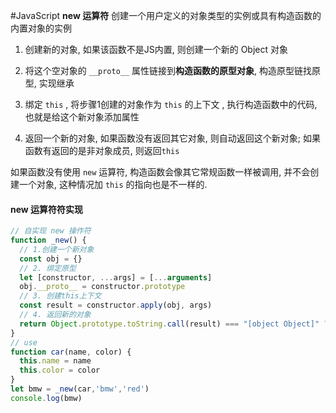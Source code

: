 #JavaScript 
**new 运算符**
创建一个用户定义的对象类型的实例或具有构造函数的内置对象的实例

1.  创建新的对象, 如果该函数不是JS内置, 则创建一个新的 Object 对象
2.  将这个空对象的 `__proto__` 属性链接到**构造函数的原型对象**, 构造原型链找原型, 实现继承

3.  绑定 `this` , 将步骤1创建的对象作为 `this` 的上下文 , 执行构造函数中的代码, 也就是给这个新对象添加属性
4.  返回一个新的对象, 如果函数没有返回其它对象, 则自动返回这个新对象; 如果函数有返回的是非对象成员, 则返回`this`

如果函数没有使用 `new` 运算符, 构造函数会像其它常规函数一样被调用, 并不会创建一个对象, 这种情况加 `this` 的指向也是不一样的.

#### new 运算符符实现
```javascript
// 自实现 new 操作符
function _new() {
  // 1.创建一个新对象
  const obj = {}
  // 2. 绑定原型
  let [constructor, ...args] = [...arguments]
  obj.__proto__ = constructor.prototype
  // 3. 创建this上下文
  const result = constructor.apply(obj, args)
  // 4. 返回新的对象
  return Object.prototype.toString.call(result) === "[object Object]" ? result : obj
}
// use 
function car(name, color) {
  this.name = name
  this.color = color
}
let bmw = _new(car,'bmw','red')
console.log(bmw)
```